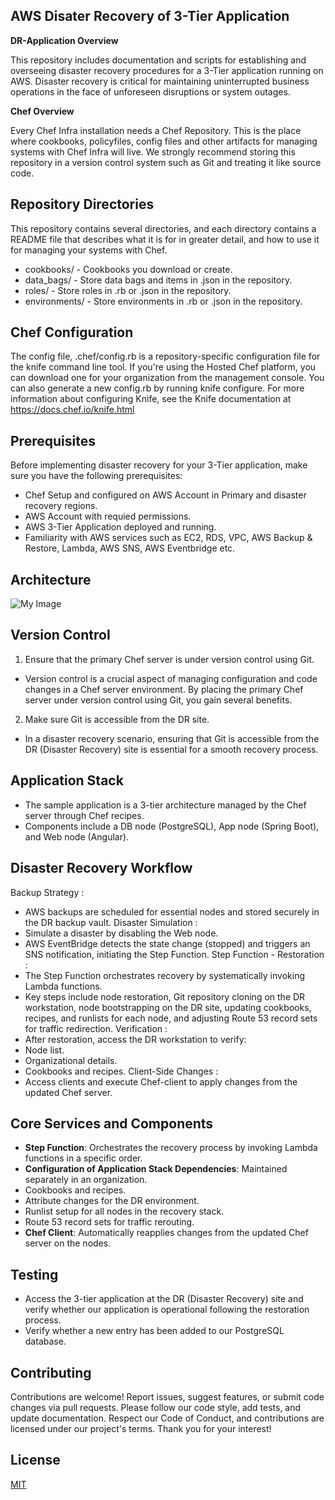 ## AWS Disater Recovery of 3-Tier Application

**DR-Application Overview**

This repository includes documentation and scripts for establishing and overseeing disaster recovery procedures for a 3-Tier application running on AWS. Disaster recovery is critical for maintaining uninterrupted business operations in the face of unforeseen disruptions or system outages.

**Chef Overview**

Every Chef Infra installation needs a Chef Repository. This is the place where cookbooks, policyfiles, config files and other artifacts for managing systems with Chef Infra will live. We strongly recommend storing this repository in a version control system such as Git and treating it like source code.


## Repository Directories

This repository contains several directories, and each directory contains a README file that describes what it is for in greater detail, and how to use it for managing your systems with Chef.

+ cookbooks/ - Cookbooks you download or create.
+ data_bags/ - Store data bags and items in .json in the repository.
+ roles/ - Store roles in .rb or .json in the repository.
+ environments/ - Store environments in .rb or .json in the repository.
## Chef Configuration

The config file, .chef/config.rb is a repository-specific configuration file for the knife command line tool. If you're using the Hosted Chef platform, you can download one for your organization from the management console. You can also generate a new config.rb by running knife configure. For more information about configuring Knife, see the Knife documentation at https://docs.chef.io/knife.html
## Prerequisites

Before implementing disaster recovery for your 3-Tier application, make sure you have the following prerequisites:
- Chef Setup and configured on AWS Account in Primary and disaster recovery regions.
- AWS Account with requied permissions.
- AWS 3-Tier Application deployed and running.
- Familiarity with AWS services such as EC2, RDS, VPC, AWS Backup & Restore, Lambda, AWS SNS, AWS Eventbridge etc.
## Architecture

![My Image](https://aws-dr-data.s3.us-east-1.amazonaws.com/DR-Chef-POC-Scenario.png?response-content-disposition=inline&X-Amz-Security-Token=IQoJb3JpZ2luX2VjEHUaCmFwLXNvdXRoLTEiRjBEAiBcrTA2mzyV8RXenFgx9bAY2EhN8tbQRnsgmwPJbIkDBwIgLQ9aPKkvckLNylinnwQjyoEbD0Rf6fCTSJupWxm2XSAqsAIIXhADGgw2NTc5MDc3NDc1NDUiDAGZXLyNpfqlQj5OmiqNAkQsfBbWv4B9HRFvJa1rY%2FBu4nTdcZ%2Bqga4KuaoSLOJOdKjriVs8sspnBFvA6GbS8C8SFZ5suGVuIXA%2BMvDy%2BzxmyiY91x2ks1I4P7Ze1D%2BB5qzwnu1v38ISCPmhwjJlEyEtwjrx3pP9v0jytm40vU6KLax1kjsKqSXe9tQeee6DKJIRu8rBg6txlqo4cLFbvPlXL2Quxe6Jrmn6I1aV0kErXyrv%2B5fTLlikqYyBDUyb%2B1iHBajtfM6A6lPuFslXps8BM7DVCU0K5m%2Br6LYK3gQ4dzHcsZDNcQYqIomEl39pIsf%2FL7FLMyTfuRUIY5eihyeUyK9zncvwvVgM0c00JnPrp%2BxuPmZ3B6FJsYTSMLKykKgGOuABaC16Op7vjh6O7vtfTJSWn48UW3He6mHLg83eT0lNUUUUIy9Pm%2F2Tyzv481eRlD3F8oC0Cj0bK7d6l1cKb%2B0K1LmC5RQsnpoVbtZDdnXAOB2eUjuD0tjkDcGDaD1zBsWnu7KbgNEAlmjYPzfDJln2uondEgt9%2BKDf8yVv1n2grsqD5GX6SDN7wTx89ceSdCO1keWGXnsZ2%2BFHQM3UejW3EwcRhAwJ9y4WyYP%2BUG5hkYL5HEE1CjtiW1vmMyi8IkDwBwCH8e6v5LEp%2FDmReeFvR%2FufXMKXfXjuMGMT2Zn7cbM%3D&X-Amz-Algorithm=AWS4-HMAC-SHA256&X-Amz-Date=20230915T125918Z&X-Amz-SignedHeaders=host&X-Amz-Expires=300&X-Amz-Credential=ASIAZSLS3RLM2PTRGSFY%2F20230915%2Fus-east-1%2Fs3%2Faws4_request&X-Amz-Signature=82bf9d42591d3869e84331fd51eab1af893fee987fa23197fd01d90d332eab8d)

## Version Control
1. Ensure that the primary Chef server is under version control using Git.
+ Version control is a crucial aspect of managing configuration and code changes in a Chef server environment. By placing the primary Chef server under version control using Git, you gain several benefits.

2. Make sure Git is accessible from the DR site.
+ In a disaster recovery scenario, ensuring that Git is accessible from the DR (Disaster Recovery) site is essential for a smooth recovery process. 
## Application Stack
- The sample application is a 3-tier architecture managed by the Chef server through Chef recipes.
- Components include a DB node (PostgreSQL), App node (Spring Boot), and Web node (Angular).
## Disaster Recovery Workflow

Backup Strategy :
+ AWS backups are scheduled for essential nodes and stored securely in the DR backup vault.
Disaster Simulation :
+ Simulate a disaster by disabling the Web node.
+ AWS EventBridge detects the state change (stopped) and triggers an SNS notification, initiating the Step Function.
Step Function - Restoration :
+ The Step Function orchestrates recovery by systematically invoking Lambda functions.
+ Key steps include node restoration, Git repository cloning on the DR workstation, node bootstrapping on the DR site, updating cookbooks, recipes, and runlists for each node, and adjusting Route 53 record sets for traffic redirection.
Verification :
+ After restoration, access the DR workstation to verify:
+ Node list.
+ Organizational details.
+ Cookbooks and recipes.
Client-Side Changes :
+ Access clients and execute Chef-client to apply changes from the updated Chef server.
## Core Services and Components
- **Step Function**: Orchestrates the recovery process by invoking Lambda functions in a specific order.
- **Configuration of Application Stack Dependencies**: Maintained separately in an organization.
- Cookbooks and recipes.
- Attribute changes for the DR environment.
- Runlist setup for all nodes in the recovery stack.
- Route 53 record sets for traffic rerouting.
- **Chef Client**: Automatically reapplies changes from the updated Chef server on the nodes.

## Testing
+ Access the 3-tier application at the DR (Disaster Recovery) site and verify whether our application is operational following the restoration process.
+ Verify whether a new entry has been added to our PostgreSQL database.
## Contributing
Contributions are welcome! Report issues, suggest features, or submit code changes via pull requests. Please follow our code style, add tests, and update documentation. Respect our Code of Conduct, and contributions are licensed under our project's terms. 
	Thank you for your interest!
## License
[MIT](https://choosealicense.com/licenses/mit/)


